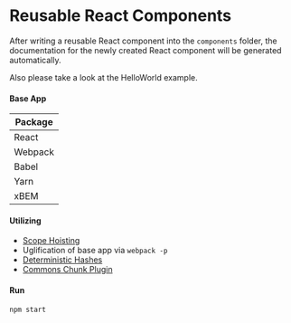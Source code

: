 # Reusable React Components

After writing a reusable React component into the `components` folder, the documentation for the newly created React component will be generated automatically.

Also please take a look at the HelloWorld example.

#### Base App

| Package       |
| ------------- |
| React         |
| Webpack       |
| Babel         |
| Yarn          |
| xBEM          |

#### Utilizing

* [Scope Hoisting](https://github.com/dangodev/webpack-optimize-sample-project/tree/master/1-scope-hoisting)
* Uglification of base app via `webpack -p`
* [Deterministic Hashes](https://github.com/dangodev/webpack-optimize-sample-project/tree/master/4-deterministic-hashes)
* [Commons Chunk Plugin](https://github.com/dangodev/webpack-optimize-sample-project/tree/master/5-commons-chunk)

#### Run

`npm start`
